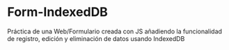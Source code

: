 # Form-IndexedDB
Práctica de una Web/Formulario creada con JS añadiendo la funcionalidad de registro, edición y eliminación de datos usando IndexedDB
